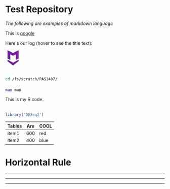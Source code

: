 # Test Repository

*The following are examples of markdown language*

This is [google](https://www.google.com)

Here's our log (hover to see the title text):

![alt text](https://github.com/adam-p/markdown-here/raw/master/src/common/images/icon48.png "Logo Title Text 1")



```bash

cd /fs/scratch/PAS1407/

man man
```


This is my R code.

```r

library('DESeq2')
```


|Tables|Are|COOL|
|------|:-:|----|
|item1 |600|red |
|item2 |400|blue|

# Horizontal Rule

---
***
_____
